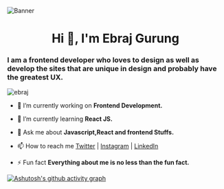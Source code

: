 ![Banner](Banner.png)
<h1 align="center">Hi 👋, I'm Ebraj Gurung
<h3>I am a frontend developer who loves to design as well as develop the sites that are unique in design and probably have the greatest UX.</h3>

<p align="left"> <img src="https://komarev.com/ghpvc/?username=ebraj&label=Profile%20views&color=0e75b6&style=flat" alt="ebraj" /> </p>

- 🔭 I’m currently working on **Frontend Development.**

- 🌱 I’m currently learning **React JS.**

- 💬 Ask me about **Javascript,React and frontend Stuffs.**

- 📫 How to reach me [Twitter](https://twitter.com/ebraj_g) |
[Instagram](https://www.instagram.com/_anizh_g/) |
[LinkedIn](https://www.linkedin.com/in/ebrajgrg/)

- ⚡ Fun fact **Everything about me is no less than the fun fact.**

[![Ashutosh's github activity graph](https://activity-graph.herokuapp.com/graph?username=ebraj&theme=dracula)](https://github.com/ashutosh00710/github-readme-activity-graph)

